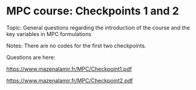 # MPC course: Checkpoints 1 and 2

Topic: General questions regarding the introduction of the course and the key variables in MPC formulations

Notes: There are no codes for the first two checkpoints.

Questions are here: 

https://www.mazenalamir.fr/MPC/Checkpoint1.pdf 

https://www.mazenalamir.fr/MPC/Checkpoint2.pdf
